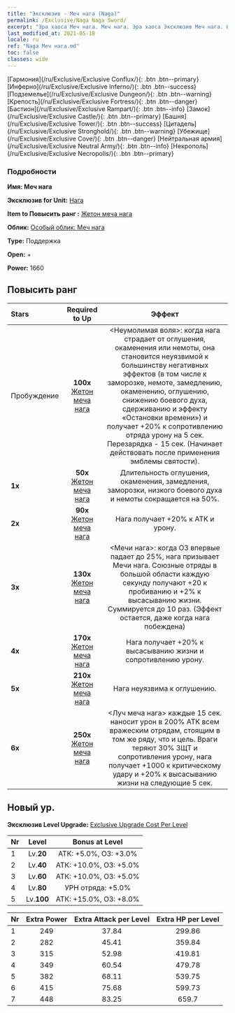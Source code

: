 ```yaml
---
title: "Эксклюзив - Меч нага (Naga)"
permalink: /Exclusive/Naga Naga Sword/
excerpt: "Эра хаоса Меч нага. Меч нага. Эра хаоса Эксклюзив Меч нага. Нага Эксклюзив."
last_modified_at: 2021-05-18
locale: ru
ref: "Naga Меч нага.md"
toc: false
classes: wide
---
```

 [Гармония](/ru/Exclusive/Exclusive Conflux/){: .btn .btn--primary} [Инферно](/ru/Exclusive/Exclusive Inferno/){: .btn .btn--success} [Подземелье](/ru/Exclusive/Exclusive Dungeon/){: .btn .btn--warning} [Крепость](/ru/Exclusive/Exclusive Fortress/){: .btn .btn--danger} [Бастион](/ru/Exclusive/Exclusive Rampart/){: .btn .btn--info} [Замок](/ru/Exclusive/Exclusive Castle/){: .btn .btn--primary} [Башня](/ru/Exclusive/Exclusive Tower/){: .btn .btn--success} [Цитадель](/ru/Exclusive/Exclusive Stronghold/){: .btn .btn--warning} [Убежище](/ru/Exclusive/Exclusive Cove/){: .btn .btn--danger} [Нейтральная армия](/ru/Exclusive/Exclusive Neutral Army/){: .btn .btn--info} [Некрополь](/ru/Exclusive/Exclusive Necropolis/){: .btn .btn--primary} 

### Подробности
 **Имя: Меч нага** 

 **Эксклюзив for Unit:** [Нага](/ru/units/Naga/) 

 **Item to Повысить ранг :** [Жетон меча нага](/ItemsRU/con_987/)

 **Облик:** [Особый облик: Меч нага](/ItemsRU/con_655/)

 **Type:** Поддержка

 **Open:** +

 **Power:** 1660

## Повысить ранг 

  |     Stars    |  Required to Up | Эффект |
  |:-------------|:---------------:|:---------------:|
  |  Пробуждение  | **100x** [Жетон меча нага](/ItemsRU/con_987/) | <Неумолимая воля>: когда нага страдает от оглушения, окаменения или немоты, она становится неуязвимой к большинству негативных эффектов (в том числе к заморозке, немоте, замедлению, окаменению, оглушению, снижению боевого духа, сдерживанию и эффекту «Остановки времени») и получает +20% к сопротивлению отряда урону на 5 сек. Перезарядка - 15 сек. (Начинает действовать после применения эмблемы святости). |
  | **1x** <i class="fas fa-star"/> | **50x** [Жетон меча нага](/ItemsRU/con_987/) | Длительность оглушения, окаменения, замедления, заморозки, низкого боевого духа и немоты сокращается на 50%. |
  | **2x** <i class="fas fa-star"/> | **90x** [Жетон меча нага](/ItemsRU/con_987/) | Нага получает +20% к ATK и урону. |
  | **3x** <i class="fas fa-star"/> | **130x** [Жетон меча нага](/ItemsRU/con_987/) | <Мечи нага>: когда ОЗ впервые падает до 25%, нага призывает Мечи нага. Союзные отряды в большой области каждую секунду получают +20 к пробиванию и +2% к высасыванию жизни. Суммируется до 10 раз. (Эффект остается, даже когда нага побеждена) |
  | **4x** <i class="fas fa-star"/> | **170x** [Жетон меча нага](/ItemsRU/con_987/) | Нага получает +20% к высасыванию жизни и сопротивлению урону. |
  | **5x** <i class="fas fa-star"/> | **210x** [Жетон меча нага](/ItemsRU/con_987/) | Нага неуязвима к оглушению. |
  | **6x** <i class="fas fa-star"/> | **250x** [Жетон меча нага](/ItemsRU/con_987/) | <Луч меча нага> каждые 15 сек. наносит урон в 200% ATK всем вражеским отрядам, стоящим в том же ряду, что и цель. Враги теряют 30% ЗЩТ и сопротивления урону, нага получает +1000 к критическому удару и +20% к высасыванию жизни на следующие 5 сек. |


## Новый ур.
 **Эксклюзив Level Upgrade:** [Exclusive Upgrade Cost Per Level](/Exclusive/ExclusiveUpgradeCostPerLevel/)

  |  Nr  |   Level  | Bonus at Level |
  |:-----|:--------:|:--------------:|
  | 1 | Lv.**20** | АТК: +5.0%, ОЗ: +3.0% |
  | 2 | Lv.**40** | АТК: +10.0%, ОЗ: +5.0% |
  | 3 | Lv.**60** | АТК: +10.0%, ОЗ: +5.0% |
  | 4 | Lv.**80** | УРН отряда: +5.0% |
  | 5 | Lv.**100** | АТК: +15.0%, ОЗ: +8.0% |


  |  Nr  |  Extra Power | Extra Attack per Level | Extra HP per Level |
  |:-----|:--------:|:--------:|:--------:|
  | 1 | 249 | 37.84 | 299.86 |
  | 2 | 282 | 45.41 | 359.84 |
  | 3 | 315 | 52.98 | 419.81 |
  | 4 | 349 | 60.54 | 479.78 |
  | 5 | 382 | 68.11 | 539.75 |
  | 6 | 415 | 75.68 | 599.73 |
  | 7 | 448 | 83.25 | 659.7 |



